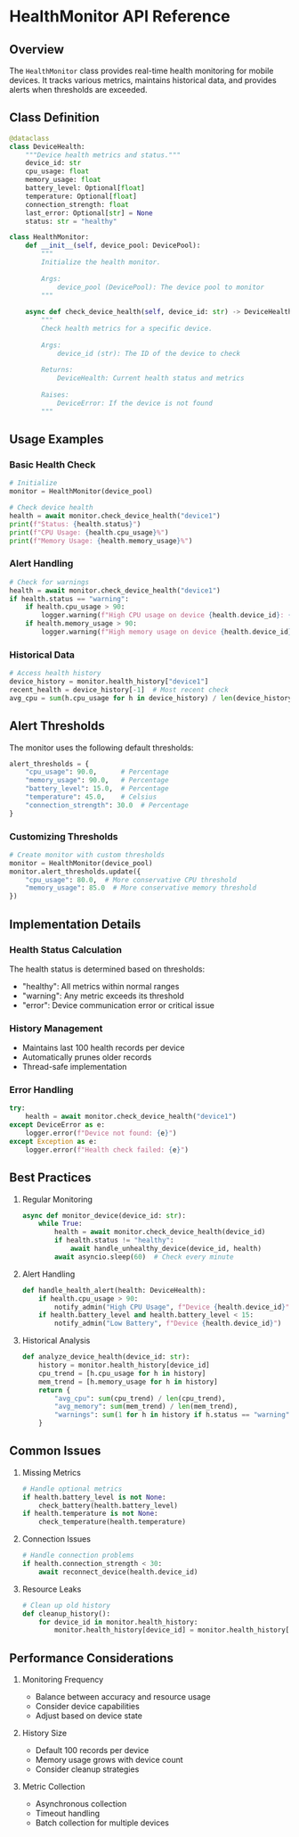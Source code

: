 # HealthMonitor API Reference

## Overview

The `HealthMonitor` class provides real-time health monitoring for mobile devices. It tracks various metrics, maintains historical data, and provides alerts when thresholds are exceeded.

## Class Definition

```python
@dataclass
class DeviceHealth:
    """Device health metrics and status."""
    device_id: str
    cpu_usage: float
    memory_usage: float
    battery_level: Optional[float]
    temperature: Optional[float]
    connection_strength: float
    last_error: Optional[str] = None
    status: str = "healthy"

class HealthMonitor:
    def __init__(self, device_pool: DevicePool):
        """
        Initialize the health monitor.
        
        Args:
            device_pool (DevicePool): The device pool to monitor
        """
        
    async def check_device_health(self, device_id: str) -> DeviceHealth:
        """
        Check health metrics for a specific device.
        
        Args:
            device_id (str): The ID of the device to check
            
        Returns:
            DeviceHealth: Current health status and metrics
            
        Raises:
            DeviceError: If the device is not found
        """
```

## Usage Examples

### Basic Health Check

```python
# Initialize
monitor = HealthMonitor(device_pool)

# Check device health
health = await monitor.check_device_health("device1")
print(f"Status: {health.status}")
print(f"CPU Usage: {health.cpu_usage}%")
print(f"Memory Usage: {health.memory_usage}%")
```

### Alert Handling

```python
# Check for warnings
health = await monitor.check_device_health("device1")
if health.status == "warning":
    if health.cpu_usage > 90:
        logger.warning(f"High CPU usage on device {health.device_id}: {health.cpu_usage}%")
    if health.memory_usage > 90:
        logger.warning(f"High memory usage on device {health.device_id}: {health.memory_usage}%")
```

### Historical Data

```python
# Access health history
device_history = monitor.health_history["device1"]
recent_health = device_history[-1]  # Most recent check
avg_cpu = sum(h.cpu_usage for h in device_history) / len(device_history)
```

## Alert Thresholds

The monitor uses the following default thresholds:

```python
alert_thresholds = {
    "cpu_usage": 90.0,      # Percentage
    "memory_usage": 90.0,   # Percentage
    "battery_level": 15.0,  # Percentage
    "temperature": 45.0,    # Celsius
    "connection_strength": 30.0  # Percentage
}
```

### Customizing Thresholds

```python
# Create monitor with custom thresholds
monitor = HealthMonitor(device_pool)
monitor.alert_thresholds.update({
    "cpu_usage": 80.0,  # More conservative CPU threshold
    "memory_usage": 85.0  # More conservative memory threshold
})
```

## Implementation Details

### Health Status Calculation

The health status is determined based on thresholds:
- "healthy": All metrics within normal ranges
- "warning": Any metric exceeds its threshold
- "error": Device communication error or critical issue

### History Management

- Maintains last 100 health records per device
- Automatically prunes older records
- Thread-safe implementation

### Error Handling

```python
try:
    health = await monitor.check_device_health("device1")
except DeviceError as e:
    logger.error(f"Device not found: {e}")
except Exception as e:
    logger.error(f"Health check failed: {e}")
```

## Best Practices

1. Regular Monitoring
   ```python
   async def monitor_device(device_id: str):
       while True:
           health = await monitor.check_device_health(device_id)
           if health.status != "healthy":
               await handle_unhealthy_device(device_id, health)
           await asyncio.sleep(60)  # Check every minute
   ```

2. Alert Handling
   ```python
   def handle_health_alert(health: DeviceHealth):
       if health.cpu_usage > 90:
           notify_admin("High CPU Usage", f"Device {health.device_id}")
       if health.battery_level and health.battery_level < 15:
           notify_admin("Low Battery", f"Device {health.device_id}")
   ```

3. Historical Analysis
   ```python
   def analyze_device_health(device_id: str):
       history = monitor.health_history[device_id]
       cpu_trend = [h.cpu_usage for h in history]
       mem_trend = [h.memory_usage for h in history]
       return {
           "avg_cpu": sum(cpu_trend) / len(cpu_trend),
           "avg_memory": sum(mem_trend) / len(mem_trend),
           "warnings": sum(1 for h in history if h.status == "warning")
       }
   ```

## Common Issues

1. Missing Metrics
   ```python
   # Handle optional metrics
   if health.battery_level is not None:
       check_battery(health.battery_level)
   if health.temperature is not None:
       check_temperature(health.temperature)
   ```

2. Connection Issues
   ```python
   # Handle connection problems
   if health.connection_strength < 30:
       await reconnect_device(health.device_id)
   ```

3. Resource Leaks
   ```python
   # Clean up old history
   def cleanup_history():
       for device_id in monitor.health_history:
           monitor.health_history[device_id] = monitor.health_history[device_id][-100:]
   ```

## Performance Considerations

1. Monitoring Frequency
   - Balance between accuracy and resource usage
   - Consider device capabilities
   - Adjust based on device state

2. History Size
   - Default 100 records per device
   - Memory usage grows with device count
   - Consider cleanup strategies

3. Metric Collection
   - Asynchronous collection
   - Timeout handling
   - Batch collection for multiple devices 